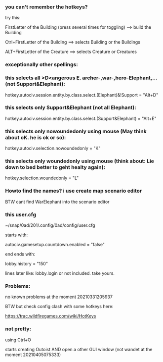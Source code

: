### you can't remember the hotkeys?
try this:

FirstLetter of the Building (press several times for toggling)
 ==> build the Building

Ctrl+FirstLetter of the Building
 ==> selects Building or the Buildings

ALT+FirstLetter of the Creature
 ==> selects Creature or Creatures

### exceptionally other spellings:

### this selects all >D<angerous E. archer-,war-,hero-Elephant,... (not Support&Elephant):
hotkey.autociv.session.entity.by.class.select.(Elephant)&!Support = "Alt+D"

### this selects only Support&Elephant (not all Elephant):
hotkey.autociv.session.entity.by.class.select.(Support&Elephant) = "Alt+E"

### this selects only nowoundedonly using mouse (May think about oK. he is ok or so):
hotkey.autociv.selection.nowoundedonly = "K"

### this selects only woundedonly using mouse (think about: Lie down to bed better to geht healty again):
hotkey.selection.woundedonly = "L"




### Howto find the names? i use create map scenario editor

BTW cant find WarElephant into the scenario editor



### this user.cfg

~/snap/0ad/201/.config/0ad/config/user.cfg

starts with:

 autociv.gamesetup.countdown.enabled = "false"

end ends with:

lobby.history = "150"

lines later like: lobby.login
or not included. take yours.

### Problems:

no known problems at the moment 20210331205937

BTW but check config clash with some hotkeys here:

https://trac.wildfiregames.com/wiki/HotKeys

### not pretty:

using Ctrl+O

starts creating Outoist AND open a other GUI window (not wandet at the moment 20210405075333)
